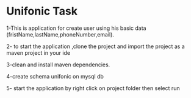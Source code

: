 # Unifonic Task
1-This is application for create user using his basic data (fristName,lastName,phoneNumber,email).

2- to start the application ,clone the project  and import the project as a maven project in your ide

3-clean and install maven dependencies.

4-create schema unifonic on mysql db

5- start the application by right click on project folder then select run
